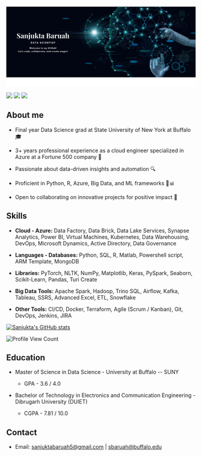 <!-- ### Hi there 👋, I am Sanjukta Baruah.

I'm a passionate Data Science grad with a strong cloud engineering background. Excited about data-driven insights and automation. Proficient in Python, R, Azure, and various ML frameworks. Skilled in regression, classification, clustering, and more. Let's collaborate on innovative projects and drive positive impact! 💻🚀 Open to learning and always eager to explore new technologies and methodologies. Connect with me to geek out on data science and build awesome solutions together! 😄📊

### Skills
#### Language:
<img align="left" alt="Python" width="30px" style="padding-right:10px;" src="https://cdn.jsdelivr.net/gh/devicons/devicon/icons/python/python-original.svg"/>
<img align="left" alt="R" width="30px" style="padding-right:10px;" src="https://cdn.jsdelivr.net/gh/devicons/devicon/icons/rstudio/rstudio-original.svg" />
<img align="left" alt="Matlab" width="30px" style="padding-right:10px;" src="https://cdn.jsdelivr.net/gh/devicons/devicon/icons/matlab/matlab-original.svg" />


<br>

#### Toolkits and frameworks:
<img align="left" alt="Pandas" width="30px" style="padding-right:10px;" src="https://cdn.jsdelivr.net/gh/devicons/devicon/icons/pandas/pandas-original-wordmark.svg" />
<img align="left" alt="Numpy" width="30px" style="padding-right:10px;" src="https://cdn.jsdelivr.net/gh/devicons/devicon/icons/numpy/numpy-original.svg" />
<img align="left" alt="Matplotlib" width="30px" style="padding-right:10px;" src="https://upload.wikimedia.org/wikipedia/commons/8/84/Matplotlib_icon.svg" />
<img align="left" alt="ScikitLearn" width="30px" style="padding-right:10px;" src="https://upload.wikimedia.org/wikipedia/commons/0/05/Scikit_learn_logo_small.svg" />
<img align="left" alt="MySQL" width="30px" style="padding-right:10px;" src="https://cdn.jsdelivr.net/gh/devicons/devicon/icons/mysql/mysql-original-wordmark.svg" />
<img align="left" alt="PostgreSQL" width="30px" style="padding-right:10px;" src="https://cdn.jsdelivr.net/gh/devicons/devicon/icons/postgresql/postgresql-original-wordmark.svg" />
<img align="left" alt="Azure" width="30px" style="padding-right:10px;" src="https://cdn.jsdelivr.net/gh/devicons/devicon/icons/azure/azure-original-wordmark.svg" />
<img align="left" alt="Seaborn" width="30px" style="padding-right:10px;" src="https://seaborn.pydata.org/_images/logo-tall-lightbg.svg" />
<img align="left" alt="PowerBI" width="30px" style="padding-right:10px;" src="https://upload.wikimedia.org/wikipedia/commons/c/cf/New_Power_BI_Logo.svg" />
<img align="left" alt="Tableau" width="30px" style="padding-right:10px;" src="https://www.svgrepo.com/show/354427/tableau.svg" />




### Platforms:

<img align="left" alt="Linux" width="30px" style="padding-right:10px;" src="https://cdn.jsdelivr.net/gh/devicons/devicon/icons/linux/linux-original.svg" />
<img align="left" alt="Azure" width="30px" style="padding-right:10px;" src="https://cdn.jsdelivr.net/gh/devicons/devicon/icons/azure/azure-original-wordmark.svg" />

<br>


#### Coding Environments:
<img align="left" alt="VSCode" width="30px" style="padding-right:10px;" src="https://cdn.jsdelivr.net/gh/devicons/devicon/icons/vscode/vscode-original.svg" />
<img align="left" alt="Jupyter" width="30px" style="padding-right:10px;" src="https://cdn.jsdelivr.net/gh/devicons/devicon/icons/jupyter/jupyter-original-wordmark.svg" />


<br>


#
<details>
 <summary><h3> My full introduction </h3></summary>
    I'm a passionate Data Science graduate (May 2024) with an MSc in Data Science from State University of New York at Buffalo and a BTech in Electronics and Communication Engineering from DUIET, Dibrugarh University. With a strong background in cloud engineering and a keen eye for data-driven insights, I excel at automating processes, optimizing infrastructure, and ensuring ISO27001:2013 compliance. As a former Cloud Engineer at Cognizant, I specialized in implementing strategic plans for infrastructure improvement, reducing manual effort, and fostering team collaboration through knowledge-sharing sessions.

    My internships at Kaliber Labs Inc. and KOViD Analytics allowed me to delve into speech recognition and English Digit recognition systems, utilizing HMM and machine learning classifiers. My proficiency in Python, R, and various toolkits like Pandas, NumPy, Matplotlib, and Scikit-Learn enables me to excel in regression, classification, ensemble learning, clustering, PCA, and neural networks. Additionally, I'm well-versed in various technologies, including Azure, MySQL, PostgreSQL, Spark, Hadoop, PowerBI, Tableau, Excel, VBA, and more.

    I hold certifications in Azure AI Fundamentals (AI900), Azure Administrator (Az104), and Designing and Implementing a Data Science Solution on Azure (DP-100), and I'm excited to apply my diverse skill set to meaningful data science projects. Let's connect and collaborate to drive innovation and make a positive impact together!

    ![Sanjukta's GitHub stats](https://github-readme-stats.vercel.app/api?username=Sanjukta2212&theme=shadow_blue)
<!--Source: (https://github.com/anuraghazra/github-readme-stats)-->

<!--
**Sanjukta2212** is a ✨ _special_ ✨ repository because its `README.md` (this file) appears on your GitHub profile.

Here are some ideas to get you started:

- 🔭 I’m currently working on ...
- 🌱 I’m currently learning ...
- 👯 I’m looking to collaborate on ...
- 🤔 I’m looking for help with ...
- 💬 Ask me about ...
- 📫 How to reach me: ...
- 😄 Pronouns: ...
- ⚡ Fun fact: ...
-->
<!-- Sanjukta_README.md
Displaying Sanjukta_README.md. -->

![Header](./temp_.png)
<img src="./Sanjukta_underline.gif" height="20" width="100%">

[<img src = "https://img.shields.io/badge/medium-%23000000.svg?&style=for-the-badge&logo=medium&logoColor=white">](https://medium.com/@sanjuktabaruah5)
[<img src="https://img.shields.io/badge/linkedin-%230077B5.svg?&style=for-the-badge&logo=linkedin&logoColor=white" />](https://www.linkedin.com/in/sanjuktabaruah/)
[<img src="https://img.shields.io/badge/gmail-%23EE0000.svg?&style=for-the-badge&logo=gmail&logoColor=white">](mailto:sanjuktabaruah5@gmail.com)


## About me
- Final year Data Science grad at State University of New York at Buffalo 🎓
  
- 3+ years professional experience as a cloud engineer specialized in Azure at a Fortune 500 company 💼
  
- Passionate about data-driven insights and automation 🔍
  
- Proficient in Python, R, Azure, Big Data, and ML frameworks 🐍📊    
  
- Open to collaborating on innovative projects for positive impact 🚀

## Skills

- **Cloud - Azure:** Data Factory, Data Brick, Data Lake Services, Synapse Analytics, Power BI, Virtual Machines, Kubernetes, Data Warehousing, DevOps, Microsoft Dynamics, Active Directory, Data Governance

- **Languages - Databases:** Python, SQL, R, Matlab, Powershell script, ARM Template, MongoDB

- **Libraries:** PyTorch, NLTK, NumPy, Matplotlib, Keras, PySpark, Seaborn, Scikit-Learn, Pandas, Turi Create

- **Big Data Tools:** Apache Spark, Hadoop, Trino SQL, Airflow, Kafka, Tableau, SSRS, Advanced Excel, ETL, Snowflake

- **Other Tools:** CI/CD, Docker, Terraform, Agile (Scrum / Kanban), Git, DevOps, Jenkins, JIRA


[![Sanjukta's GitHub stats](https://github-readme-stats.vercel.app/api?username=Sanjukta2212&theme=shadow_blue)]((https://github.com/Sanjukta2212/github-readme-stats))
<!--[![Top Langs](https://github-readme-stats.vercel.app/api/top-langs/?username=Sanjukta2212&layout=donut&theme=shadow_blue)](https://github.com/Sanjukta2212/github-readme-stats)-->

![Profile View Count](https://komarev.com/ghpvc/?username=Sanjukta2212&theme=shadow_blue)



## Education
- Master of Science in Data Science - University at Buffalo -- SUNY
  - GPA - 3.6 / 4.0

- Bachelor of Technology in Electronics and Communication Engineering - Dibrugarh University (DUIET) 
  - CGPA - 7.81 / 10.0

<!--[<img src = "https://img.shields.io/badge/instagram-%23E4405F.svg?&style=for-the-badge&logo=instagram&logoColor=white">](https://www.instagram.com/sanjuktabaruah/)-->
<!-- [<img src = "https://img.shields.io/badge/tableau-%E97627.svg?&style=for-the-badge&logo=tableau&logoColor=white">](https://public.tableau.com/profile/jaskirat.singh.pahwa#!/) -->




## Contact
- Email: sanjuktabaruah5@gmail.com | sbaruah@buffalo.edu 
